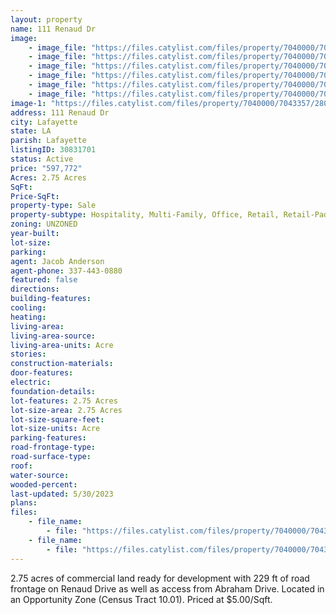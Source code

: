 ```yaml
---
layout: property
name: 111 Renaud Dr
image:
    - image_file: "https://files.catylist.com/files/property/7040000/7043357/28058120_Aerial_2.png"
    - image_file: "https://files.catylist.com/files/property/7040000/7043357/28055136_111_Renaud.png"
    - image_file: "https://files.catylist.com/files/property/7040000/7043357/28055134_Google_Map___111_Renaud_Dr___JeffJacob.png"
    - image_file: "https://files.catylist.com/files/property/7040000/7043357/28056936_Google_Map___111_Renaud_Dr_.png"
    - image_file: "https://files.catylist.com/files/property/7040000/7043357/28058115_1.png"
    - image_file: "https://files.catylist.com/files/property/7040000/7043357/28058116_2.png"
image-1: "https://files.catylist.com/files/property/7040000/7043357/28058119_Aerial_1___111_Renaud_.png"
address: 111 Renaud Dr
city: Lafayette
state: LA
parish: Lafayette
listingID: 30831701
status: Active
price: "597,772"
Acres: 2.75 Acres
SqFt:
Price-SqFt:
property-type: Sale
property-subtype: Hospitality, Multi-Family, Office, Retail, Retail-Pad, Self Storage, Vacation/Resort, Other
zoning: UNZONED
year-built:
lot-size:
parking:
agent: Jacob Anderson
agent-phone: 337-443-0880
featured: false
directions:
building-features:
cooling:
heating:
living-area:
living-area-source:
living-area-units: Acre
stories:
construction-materials:
door-features:
electric:
foundation-details:
lot-features: 2.75 Acres
lot-size-area: 2.75 Acres
lot-size-square-feet:
lot-size-units: Acre
parking-features:
road-frontage-type:
road-surface-type:
roof:
water-source:
wooded-percent:
last-updated: 5/30/2023
plans:
files:
    - file_name: 
        - file: "https://files.catylist.com/files/property/7040000/7043357/raw_28049678_Flood___111_Renaud_Dr___JeffJacob.pdf"
    - file_name: 
        - file: "https://files.catylist.com/files/property/7040000/7043357/raw_28058118_Flyer___111_Renaud_Dr___JeffJacob.pdf"
---
```

2.75 acres of commercial land ready for development with 229 ft of road frontage on Renaud Drive as well as access from Abraham Drive. Located in an Opportunity Zone (Census Tract 10.01). Priced at $5.00/Sqft.
